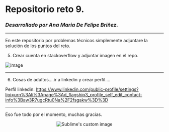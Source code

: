 # Repositorio reto 9. 
### _Desarrollado por Ana Maria De Felipe Briñez._
---
En este repositorio por problemas técnicos simplemente adjuntare la solución de los puntos del reto. 

5. Crear cuenta en stackoverflow y adjuntar imagen en el repo. 

![image](https://github.com/AnaMariaDeFelipeB/Repo-reto9/assets/124607045/cbf228d4-7b49-456b-be7e-41112236036a)

--- 
6. Cosas de adultos....ir a linkedin y crear perfil....

Perfil linkedin: https://www.linkedin.com/public-profile/settings?lipi=urn%3Ali%3Apage%3Ad_flagship3_profile_self_edit_contact-info%3Baw3R7ugcRtu0Na%2F2fsgakw%3D%3D 

---

Eso fue todo por el momento, muchas gracias. 

<p align="center">
  <img src="https://github.com/AnaMariaDeFelipeB/Repo-reto9/assets/124607045/bb340736-9194-4c95-8971-e54b760360b0" alt="Sublime's custom image"/>
</p>

